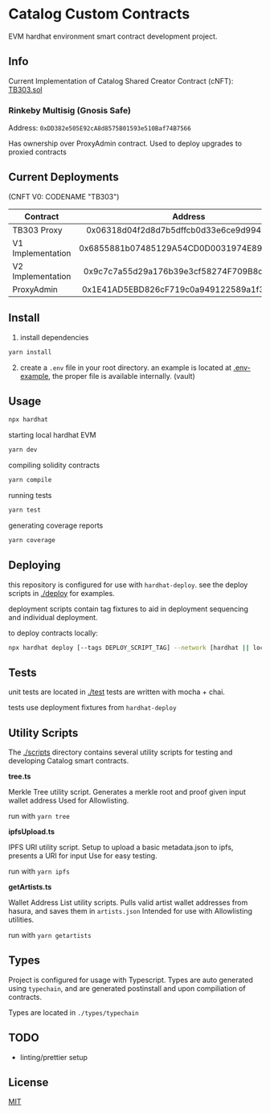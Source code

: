 # Catalog Custom Contracts 

EVM hardhat environment smart contract development project.


## Info

Current Implementation of Catalog Shared Creator Contract (cNFT): [TB303.sol](./contracts/catalog/TB303V2.sol) 

### Rinkeby Multisig (Gnosis Safe)

Address: `0xDD382e505E92cA8d8575B01593e510Baf74B7566`

Has ownership over ProxyAdmin contract. Used to deploy upgrades to proxied contracts




## Current Deployments 

(CNFT V0: CODENAME "TB303")

| Contract          | Address                                    | Etherscan                                                                                     |
| ----------------- |:------------------------------------------:| ---------------------------------------------------------------------------------------------:|
| TB303 Proxy       | 0x06318d04f2d8d7b5dffcb0d33e6ce9d99488c3dd | [link](https://rinkeby.etherscan.io/address/0x06318d04f2d8d7b5dffcb0d33e6ce9d99488c3dd#code)  |
| V1 Implementation | 0x6855881b07485129A54CD0D0031974E8936A4F80 | [link](https://rinkeby.etherscan.io/address/0x6855881b07485129a54cd0d0031974e8936a4f80)       |
| V2 Implementation | 0x9c7c7a55d29a176b39e3cf58274F709B8c3E66A1 | [link](https://rinkeby.etherscan.io/address/0x9c7c7a55d29a176b39e3cf58274f709b8c3e66a1)       |
| ProxyAdmin        | 0x1E41AD5EBD826cF719c0a949122589a1f3943282 | [link](https://rinkeby.etherscan.io/address/0x1E41AD5EBD826cF719c0a949122589a1f3943282)       |



## Install


1. install dependencies

```bash
yarn install
```

2. create a ```.env``` file in your root directory. an example is located at [.env-example](.env-example), the proper file is available internally. (vault) 



## Usage

```bash
npx hardhat 
```

starting local hardhat EVM

```bash
yarn dev
```

compiling solidity contracts

```bash
yarn compile
```


running tests

```bash
yarn test
```


generating coverage reports

```bash
yarn coverage
```



## Deploying

this repository is configured for use with `hardhat-deploy`.
see the deploy scripts in [./deploy](./deploy) for examples.

deployment scripts contain tag fixtures to aid in deployment sequencing and individual deployment. 

to deploy contracts locally:

```bash
npx hardhat deploy [--tags DEPLOY_SCRIPT_TAG] --network [hardhat || localhost]
```



## Tests

unit tests are located in [./test](./test)
tests are written with mocha + chai.

tests use deployment fixtures from `hardhat-deploy` 


## Utility Scripts

The [./scripts](./scripts) directory contains several utility scripts for testing and 
developing Catalog smart contracts.


**tree.ts**

Merkle Tree utility script.
Generates a merkle root and proof given input wallet address
Used for Allowlisting.

run with `yarn tree`

**ipfsUpload.ts**

IPFS URI utility script.
Setup to upload a basic metadata.json to ipfs, presents a URI for input
Use for easy testing.

run with `yarn ipfs`

**getArtists.ts**

Wallet Address List utility scripts.
Pulls valid artist wallet addresses from hasura, and saves them in `artists.json`
Intended for use with Allowlisting utilities.

run with `yarn getartists`



## Types

Project is configured for usage with Typescript.
Types are auto generated using `typechain`, and are generated postinstall and upon compiliation of contracts. 

Types are located in `./types/typechain`


## TODO
- linting/prettier setup



## License

[MIT](LICENSE)
